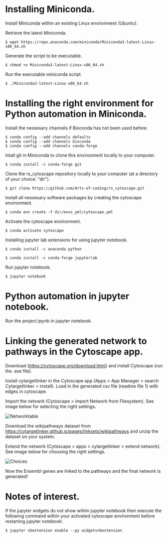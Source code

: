 # Installing Miniconda.
Install Miniconda within an existing Linux environment (Ubuntu).

Retrieve the latest Miniconda.
```console
$ wget https://repo.anaconda.com/miniconda/Miniconda3-latest-Linux-x86_64.sh
```

Generate the script to be executable.
```console
$ chmod +x Miniconda3-latest-Linux-x86_64.sh
```

Run the executable miniconda script.
```console
$ ./Miniconda3-latest-Linux-x86_64.sh
```

# Installing the right environment for Python automation in Miniconda.
Install the nessesary channels if Bioconda has not been used before. 
```console
$ conda config --add channels defaults
$ conda config --add channels bioconda
$ conda config --add channels conda-forge
```
Intall git in Miniconda to clone this environment locally to your computer.

```console
$ conda install -c conda-forge git
```

Clone the rs_cytoscape repository locally to your computer (at a directory of your choice: "dir").
```console
$ git clone https://github.com/Arts-of-coding/rs_cytoscape.git
```

Install all nessesary software packages by creating the cytoscape environment.
```console
$ conda env create -f dir/envs_yml/cytoscape.yml
```

Activate the cytoscape environment.
```console
$ conda activate cytoscape
```

Installing jupyter lab extensions for using jupyter notebook.
```console
$ conda install -c anaconda python
```
```console
$ conda install -c conda-forge jupyterlab
```
Run jupyter notebook.
```console
$ jupyter notebook
```

# Python automation in jupyter notebook.
Run the project.ipynb in jupyter notebook.

# Linking the generated network to pathways in the Cytoscape app.
Download (https://cytoscape.org/download.html) and install Cytoscape (run the .exe file).

Install cytargetlinker in the Cytoscape app (Apps > App Manager > search Cytargetlinker > install). Load in the generated csv file (readme file 1) with edges in cytoscape.

Import the netowrk (Cytoscape > import Network from Filesystem). See image below for selecting the right settings.

![Networktable](https://user-images.githubusercontent.com/78762941/126752666-49366503-d30f-4fea-9714-48535d04cd6b.PNG)

Download the wikipathways dataset from https://cytargetlinker.github.io/pages/linksets/wikipathways and unzip the dataset on your system.

Extend the network (Cytoscape > apps > cytargetlinker > extend network). See image below for choosing the right settings.

![Choices](https://user-images.githubusercontent.com/78762941/126750932-95f7c9f6-6d50-4b14-b5e8-f67a4e0f8924.PNG)

Now the Ensembl genes are linked to the pathways and the final network is generated!

# Notes of interest.
If the jupyter widgets do not show wihtin jupyter notebook then execute the following command within your activated cytoscape environment before restarting jupyter notebook:

```console
$ jupyter nbextension enable --py widgetsnbextension
```
